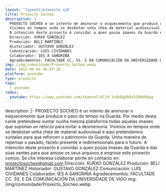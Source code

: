 ```yaml
---
layout: 'layouts/proxecto.njk'
title: Proxecto Socheo
description: |-
  PROXECTO SOCHEO é un intento de aminorar o esquecemento que produce o paso do tempo na Guarda. Por medio desta canle preténdese xuntar nunha mesma plataforma todas aquelas imaxes que supoñan un reforzo para evitar a desmemoria.
  Vivimos en tempos onde se desbotan unha chea de material audiovisual e aquí pretendemos xuntalas para que reforcen o patrimonio da Guarda. Unha maneira de repensar o pasado, facelo presente e redimensionalo para o futuro.
  A intención deste proxecto é convidar a quen posúa imaxes da Guarda e das súas xentes para que amose os seus arquivos e engrose este proxecto común. Se che interesa colaborar ponte en contacto en: proxectosocheo@gmail.com
  Dirección: XURXO GONZÁLEZ
  Produción: BELI MARTÍNEZ
  Historiador: GUSTAVO GONZÁLEZ
  Comunicación: LUÍS CIVIDANES
  Colaborador: IES A SANGRIÑA
  Agradecementos: FACULTADE CC. SS. E DA COMUNICACIÓN DA UNIVERSIDADE DE VIGO
img: /img/comunidade/Proxecto_Socheo.webp
date: 2012-06-04 06:47:26
platform: youtube
type: proxecto
tags:
  - youtube
redes:
  youtube: https://www.youtube.com/channel/UCj9-1vOoDgUh9zS59HdX6pg
---
```

description: |-
  PROXECTO SOCHEO é un intento de aminorar o esquecemento que produce o paso do tempo na Guarda. Por medio desta canle preténdese xuntar nunha mesma plataforma todas aquelas imaxes que supoñan un reforzo para evitar a desmemoria.
  Vivimos en tempos onde se desbotan unha chea de material audiovisual e aquí pretendemos xuntalas para que reforcen o patrimonio da Guarda. Unha maneira de repensar o pasado, facelo presente e redimensionalo para o futuro.
  A intención deste proxecto é convidar a quen posúa imaxes da Guarda e das súas xentes para que amose os seus arquivos e engrose este proxecto común. Se che interesa colaborar ponte en contacto en: proxectosocheo@gmail.com
  Dirección: XURXO GONZÁLEZ
  Produción: BELI MARTÍNEZ
  Historiador: GUSTAVO GONZÁLEZ
  Comunicación: LUÍS CIVIDANES
  Colaborador: IES A SANGRIÑA
  Agradecementos: FACULTADE CC. SS. E DA COMUNICACIÓN DA UNIVERSIDADE DE VIGO
img: /img/comunidade/Proxecto_Socheo.webp
